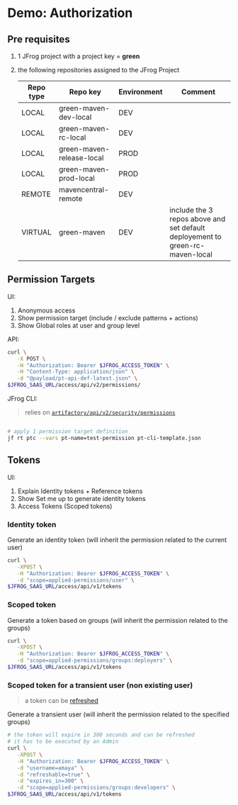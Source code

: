 # Demo: Authorization

## Pre requisites

1. 1 JFrog project with a project key = **green**
2. the following repositories assigned to the JFrog Project

    Repo type | Repo key | Environment | Comment
    ---|---|--- |---
    LOCAL | green-maven-dev-local | DEV |
    LOCAL | green-maven-rc-local | DEV |
    LOCAL | green-maven-release-local | PROD |
    LOCAL | green-maven-prod-local | PROD |
    REMOTE | mavencentral-remote | DEV |
    VIRTUAL | green-maven  | DEV | include the 3 repos above and set default deployement to  green-rc-maven-local

## Permission Targets

UI:

1. Anonymous access
2. Show permission target (include / exclude patterns + actions)
3. Show Global roles at user and group level

API:

```bash
curl \
   -X POST \
   -H "Authorization: Bearer $JFROG_ACCESS_TOKEN" \
   -H "Content-Type: application/json" \
   -d "@payload/pt-api-def-latest.json" \
$JFROG_SAAS_URL/access/api/v2/permissions/
```

JFrog CLI:

> relies on [```artifactory/api/v2/security/permissions```](https://jfrog.com/help/r/jfrog-rest-apis/create-permission-target)

```bash

# apply 1 permission target definition
jf rt ptc --vars pt-name=test-permission pt-cli-template.json
```

## Tokens

UI:

1. Explain Identity tokens + Reference tokens
2. Show Set me up to generate identity tokens
3. Access Tokens (Scoped tokens)

### Identity token

Generate an identity token (will inherit the permission related to the current user)

```bash
curl \
   -XPOST \
   -H "Authorization: Bearer $JFROG_ACCESS_TOKEN" \
   -d "scope=applied-permissions/user" \
$JFROG_SAAS_URL/access/api/v1/tokens
```

### Scoped token

Generate a token based on groups (will inherit the permission related to the groups)

```bash
curl \
   -XPOST \
   -H "Authorization: Bearer $JFROG_ACCESS_TOKEN" \
   -d "scope=applied-permissions/groups:deployers" \
$JFROG_SAAS_URL/access/api/v1/tokens
```

### Scoped token for a transient user (non existing user)

> a token can be [refreshed](https://jfrog.com/help/r/jfrog-rest-apis/refresh-token)

Generate a transient user (will inherit the permission related to the specified groups)

```bash
# the token will expire in 300 seconds and can be refreshed
# it has to be executed by an Admin
curl \
   -XPOST \
   -H "Authorization: Bearer $JFROG_ACCESS_TOKEN" \
   -d "username=amaya" \
   -d "refreshable=true" \
   -d "expires_in=300" \
   -d "scope=applied-permissions/groups:developers" \
$JFROG_SAAS_URL/access/api/v1/tokens
```
